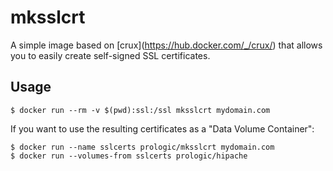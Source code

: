 mksslcrt
========

A simple image based on \[crux\](<https://hub.docker.com/_/crux/>) that allows you to easily create self-signed SSL certificates.

Usage
-----

``` sourceCode
$ docker run --rm -v $(pwd):ssl:/ssl mksslcrt mydomain.com
```

If you want to use the resulting certificates as a "Data Volume Container":

``` sourceCode
$ docker run --name sslcerts prologic/mksslcrt mydomain.com
$ docker run --volumes-from sslcerts prologic/hipache
```
